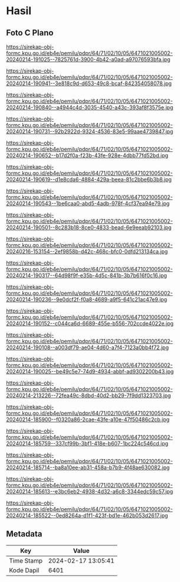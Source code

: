 # Hasil

## Foto C Plano

https://sirekap-obj-formc.kpu.go.id/eb4e/pemilu/pdpr/64/71/02/10/05/6471021005002-20240214-191025--7825761d-3900-4b42-a0ad-a97076593bfa.jpg

https://sirekap-obj-formc.kpu.go.id/eb4e/pemilu/pdpr/64/71/02/10/05/6471021005002-20240214-190941--3e818c9d-d653-49c8-bcaf-842354058078.jpg

https://sirekap-obj-formc.kpu.go.id/eb4e/pemilu/pdpr/64/71/02/10/05/6471021005002-20240214-190840--a4944c4d-3035-4540-a43c-393af8f3575e.jpg

https://sirekap-obj-formc.kpu.go.id/eb4e/pemilu/pdpr/64/71/02/10/05/6471021005002-20240214-190731--92b2922d-9324-4536-83e5-99aae4739847.jpg

https://sirekap-obj-formc.kpu.go.id/eb4e/pemilu/pdpr/64/71/02/10/05/6471021005002-20240214-190652--b17d2f0a-f23b-43fe-928e-4dbb77fd52bd.jpg

https://sirekap-obj-formc.kpu.go.id/eb4e/pemilu/pdpr/64/71/02/10/05/6471021005002-20240214-190619--d1e8cda6-4884-429a-beea-81c2bbe6b3b8.jpg

https://sirekap-obj-formc.kpu.go.id/eb4e/pemilu/pdpr/64/71/02/10/05/6471021005002-20240214-190543--1be6caa0-abd5-4adb-978f-4cf37ea94e79.jpg

https://sirekap-obj-formc.kpu.go.id/eb4e/pemilu/pdpr/64/71/02/10/05/6471021005002-20240214-190501--8c283b18-8ce0-4833-bead-6e9eeab92103.jpg

https://sirekap-obj-formc.kpu.go.id/eb4e/pemilu/pdpr/64/71/02/10/05/6471021005002-20240216-153154--2ef9858b-d42c-468c-bfc0-0dfd213134ca.jpg

https://sirekap-obj-formc.kpu.go.id/eb4e/pemilu/pdpr/64/71/02/10/05/6471021005002-20240214-190317--64d98f9f-e35b-4d5c-841b-3b7b616f0c16.jpg

https://sirekap-obj-formc.kpu.go.id/eb4e/pemilu/pdpr/64/71/02/10/05/6471021005002-20240214-190236--9e0dcf2f-f0a8-4689-a9f5-641c21ac47e9.jpg

https://sirekap-obj-formc.kpu.go.id/eb4e/pemilu/pdpr/64/71/02/10/05/6471021005002-20240214-190152--c044ca6d-6689-455e-b556-702ccde4022e.jpg

https://sirekap-obj-formc.kpu.go.id/eb4e/pemilu/pdpr/64/71/02/10/05/6471021005002-20240214-190108--a003df79-ae04-4d60-a7f4-7123a0bb4f72.jpg

https://sirekap-obj-formc.kpu.go.id/eb4e/pemilu/pdpr/64/71/02/10/05/6471021005002-20240214-190025--be49c5e7-74d9-4934-abbf-ad9302200b43.jpg

https://sirekap-obj-formc.kpu.go.id/eb4e/pemilu/pdpr/64/71/02/10/05/6471021005002-20240214-213226--72fea49c-8dbd-40d2-bb29-7f9dd1323703.jpg

https://sirekap-obj-formc.kpu.go.id/eb4e/pemilu/pdpr/64/71/02/10/05/6471021005002-20240214-185900--f0320a86-2cae-43fe-a10e-47f50486c2cb.jpg

https://sirekap-obj-formc.kpu.go.id/eb4e/pemilu/pdpr/64/71/02/10/05/6471021005002-20240214-185759--337cf99b-3bf1-418e-b607-1bc224c546cd.jpg

https://sirekap-obj-formc.kpu.go.id/eb4e/pemilu/pdpr/64/71/02/10/05/6471021005002-20240214-185714--ba8a10ee-ab31-458a-b7b9-4f48ae630082.jpg

https://sirekap-obj-formc.kpu.go.id/eb4e/pemilu/pdpr/64/71/02/10/05/6471021005002-20240214-185613--e3bc6eb2-4938-4d32-a6c8-3344edc59c57.jpg

https://sirekap-obj-formc.kpu.go.id/eb4e/pemilu/pdpr/64/71/02/10/05/6471021005002-20240214-185522--0ed8264a-d1f1-423f-bd1e-462b053d2617.jpg


## Metadata

| Key        | Value               |
| ---------- | ------------------- |
| Time Stamp | 2024-02-17 13:05:41 |
| Kode Dapil | 6401                |



